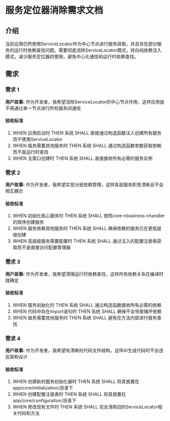 # 服务定位器消除需求文档

## 介绍

当前应用仍然使用ServiceLocator作为中心节点进行服务获取，并且存在部分服务的运行时依赖查找问题。需要彻底消除ServiceLocator模式，转向纯依赖注入模式，减少服务定位器的使用，避免中心化通信和运行时依赖查找。

## 需求

### 需求 1

**用户故事:** 作为开发者，我希望消除ServiceLocator的中心节点作用，这样应用就不再通过单一节点进行所有服务间通信

#### 验收标准

1. WHEN 应用启动时 THEN 系统 SHALL 直接通过构造函数注入创建所有服务而不使用ServiceLocator
2. WHEN 服务需要其他服务时 THEN 系统 SHALL 通过构造函数参数获取依赖而不是运行时查找
3. WHEN 主窗口创建时 THEN 系统 SHALL 直接接收所有必需的服务实例

### 需求 2

**用户故事:** 作为开发者，我希望实现分层依赖管理，这样各层服务职责清晰且不会相互耦合

#### 验收标准

1. WHEN 初始化核心服务时 THEN 系统 SHALL 按照core->business->handler的顺序创建服务
2. WHEN 服务依赖其他服务时 THEN 系统 SHALL 确保依赖的服务已在更低层级创建
3. WHEN 高层级服务需要配置时 THEN 系统 SHALL 通过注入的配置注册表获取而不是直接访问配置管理器

### 需求 3

**用户故事:** 作为开发者，我希望清理运行时依赖查找，这样所有依赖关系在编译时就确定

#### 验收标准

1. WHEN 服务初始化时 THEN 系统 SHALL 通过构造函数接收所有必需的依赖
2. WHEN 代码中存在import语句时 THEN 系统 SHALL 确保不会导致循环依赖
3. WHEN 服务需要其他服务时 THEN 系统 SHALL 避免在方法内部进行服务查找

### 需求 4

**用户故事:** 作为开发者，我希望有清晰的代码文件结构，这样AI生成代码时不会违反架构设计

#### 验收标准

1. WHEN 创建新的服务初始化器时 THEN 系统 SHALL 将其放置在app/core/initialization/目录下
2. WHEN 创建配置注册表时 THEN 系统 SHALL 将其放置在app/core/configuration/目录下
3. WHEN 修改现有文件时 THEN 系统 SHALL 完全清除旧的ServiceLocator相关代码和方法